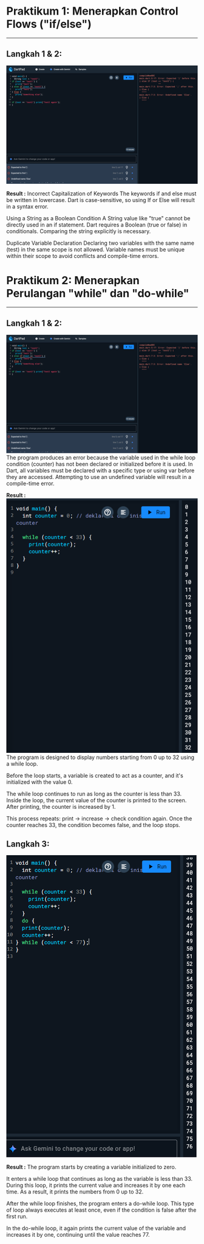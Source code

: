 # Praktikum 1: Menerapkan Control Flows ("if/else")
---
## Langkah 1 & 2:
![Week3/img/P1_Langkah1&2.png](img/P1_Langkah1&2.png)

**Result :** 
Incorrect Capitalization of Keywords
The keywords if and else must be written in lowercase. Dart is case-sensitive, so using If or Else will result in a syntax error.

Using a String as a Boolean Condition
A String value like "true" cannot be directly used in an if statement. Dart requires a Boolean (true or false) in conditionals. Comparing the string explicitly is necessary.

Duplicate Variable Declaration
Declaring two variables with the same name (test) in the same scope is not allowed. Variable names must be unique within their scope to avoid conflicts and compile-time errors.


# Praktikum 2: Menerapkan Perulangan "while" dan "do-while"
---
## Langkah 1 & 2:
![Week3/img/P1_Langkah1&2.png](img/P1_Langkah1&2.png)
The program produces an error because the variable used in the while loop condition (counter) has not been declared or initialized before it is used. In Dart, all variables must be declared with a specific type or using var before they are accessed. Attempting to use an undefined variable will result in a compile-time error.

**Result :** 
![alt text](img/P2_Langkah1&2(2).png)
The program is designed to display numbers starting from 0 up to 32 using a while loop.

Before the loop starts, a variable is created to act as a counter, and it's initialized with the value 0.

The while loop continues to run as long as the counter is less than 33. Inside the loop, the current value of the counter is printed to the screen. After printing, the counter is increased by 1.

This process repeats: print → increase → check condition again. Once the counter reaches 33, the condition becomes false, and the loop stops.

## Langkah 3:
![Week3/img/P2_Langkah3.png](img/P2_Langkah3.png)

**Result :** 
The program starts by creating a variable initialized to zero.

It enters a while loop that continues as long as the variable is less than 33. During this loop, it prints the current value and increases it by one each time. As a result, it prints the numbers from 0 up to 32.

After the while loop finishes, the program enters a do-while loop. This type of loop always executes at least once, even if the condition is false after the first run.

In the do-while loop, it again prints the current value of the variable and increases it by one, continuing until the value reaches 77.